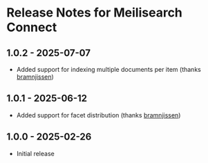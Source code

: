 # Release Notes for Meilisearch Connect

## 1.0.2 - 2025-07-07
- Added support for indexing multiple documents per item (thanks [bramnjissen](https://github.com/bramnijssen))

## 1.0.1 - 2025-06-12
- Added support for facet distribution (thanks [bramnjissen](https://github.com/bramnijssen))

## 1.0.0 - 2025-02-26
- Initial release
